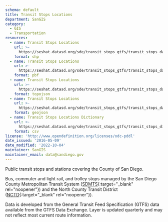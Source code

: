 ```yaml
---
schema: default
title: Transit Stops Locations
department: SanGIS
category:
  - GIS
  - Transportation
resources:
  - name: Transit Stops Locations
    url: >-
      https://seshat.datasd.org/sde/transit_stops_gtfs/transit_stops_datasd.zip
    format: shp
  - name: Transit Stops Locations
    url: >-
      https://seshat.datasd.org/sde/transit_stops_gtfs/transit_stops_datasd.pbf
    format: pbf
  - name: Transit Stops Locations
    url: >-
      https://seshat.datasd.org/sde/transit_stops_gtfs/transit_stops_datasd.topo.json
    format: topojson
  - name: Transit Stops Locations
    url: >-
      https://seshat.datasd.org/sde/transit_stops_gtfs/transit_stops_datasd.geojson
    format: geojson
  - name: Transit Stops Locations Dictionary
    url: >-
      https://seshat.datasd.org/sde/transit_stops_gtfs/transit_stops_dictionary_datasd.csv
    format: csv
license: 'http://www.opendefinition.org/licenses/odc-pddl'
date_issued: '2016-05-09'
date_modified: '2022-10-04'
maintainer: SanGIS
maintainer_email: data@sandiego.gov
---
```

Public transit stops and stations covering the County of San Diego.
<!--more-->
Bus, commuter and light rail, and trolley stops managed by the San Diego County Metropolitan Transit System ([SDMTS]('https://www.sdmts.com/'){:target="_blank" rel="noopener"}) and the North County Transit District ([NCTD](http://www.gonctd.com/){:target="_blank" rel="noopener"}).

Data is developed from the General Transit Feed Specification (GTFS) data available from the GTFS Data Exchange. Layer is updated quarterly and may not reflect most current route information.
